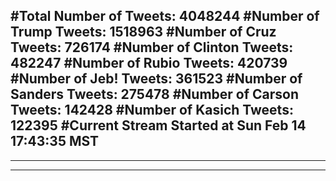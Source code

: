 #Total Number of Tweets: 4048244 
#Number of Trump Tweets: 1518963
#Number of Cruz Tweets: 726174
#Number of Clinton Tweets: 482247
#Number of Rubio Tweets: 420739
#Number of Jeb! Tweets: 361523
#Number of Sanders Tweets: 275478
#Number of Carson Tweets: 142428
#Number of Kasich Tweets: 122395
#Current Stream Started at Sun Feb 14 17:43:35 MST
---
---
---
